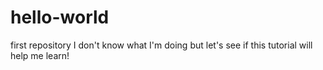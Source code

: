 # hello-world
first repository
I don't know what I'm doing but let's see if this tutorial will help me learn!
